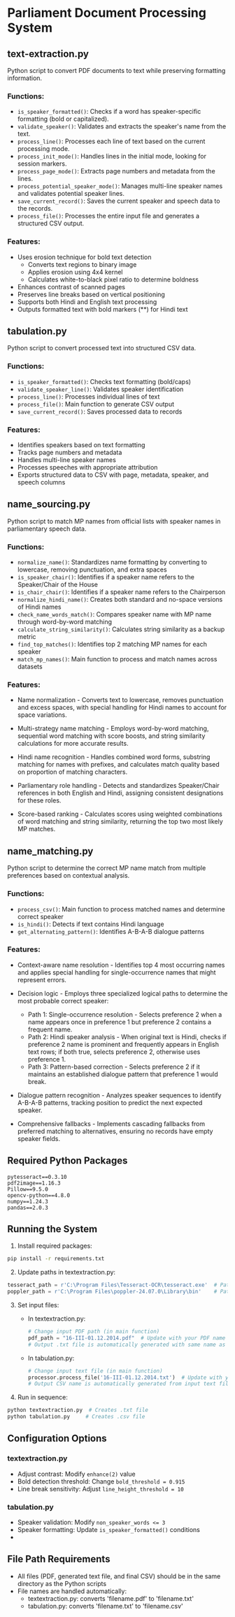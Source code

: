 # Parliament Document Processing System 

## text-extraction.py
Python script to convert PDF documents to text while preserving formatting information.

### Functions:
- `is_speaker_formatted()`: Checks if a word has speaker-specific formatting (bold or capitalized).
- `validate_speaker()`: Validates and extracts the speaker's name from the text.
- `process_line()`: Processes each line of text based on the current processing mode.
- `process_init_mode()`: Handles lines in the initial mode, looking for session markers.
- `process_page_mode()`: Extracts page numbers and metadata from the lines.
- `process_potential_speaker_mode()`: Manages multi-line speaker names and validates potential speaker lines.
- `save_current_record()`: Saves the current speaker and speech data to the records.
- `process_file()`: Processes the entire input file and generates a structured CSV output.


### Features:
- Uses erosion technique for bold text detection
  - Converts text regions to binary image
  - Applies erosion using 4x4 kernel
  - Calculates white-to-black pixel ratio to determine boldness
- Enhances contrast of scanned pages
- Preserves line breaks based on vertical positioning
- Supports both Hindi and English text processing
- Outputs formatted text with bold markers (**) for Hindi text

## tabulation.py
Python script to convert processed text into structured CSV data.

### Functions:
- `is_speaker_formatted()`: Checks text formatting (bold/caps)
- `validate_speaker_line()`: Validates speaker identification
- `process_line()`: Processes individual lines of text
- `process_file()`: Main function to generate CSV output
- `save_current_record()`: Saves processed data to records

### Features:
- Identifies speakers based on text formatting
- Tracks page numbers and metadata
- Handles multi-line speaker names
- Processes speeches with appropriate attribution
- Exports structured data to CSV with page, metadata, speaker, and speech columns

## name_sourcing.py 

Python script to match MP names from official lists with speaker names in parliamentary speech data.

### Functions:
* `normalize_name()`: Standardizes name formatting by converting to lowercase, removing punctuation, and extra spaces
* `is_speaker_chair()`: Identifies if a speaker name refers to the Speaker/Chair of the House
* `is_chair_chair()`: Identifies if a speaker name refers to the Chairperson
* `normalize_hindi_name()`: Creates both standard and no-space versions of Hindi names
* `check_name_words_match()`: Compares speaker name with MP name through word-by-word matching
* `calculate_string_similarity()`: Calculates string similarity as a backup metric
* `find_top_matches()`: Identifies top 2 matching MP names for each speaker
* `match_mp_names()`: Main function to process and match names across datasets

### Features:
* Name normalization - Converts text to lowercase, removes punctuation and excess spaces, with special handling for Hindi names to account for space variations.

* Multi-strategy name matching - Employs word-by-word matching, sequential word matching with score boosts, and string similarity calculations for more accurate results.

* Hindi name recognition - Handles combined word forms, substring matching for names with prefixes, and calculates match quality based on proportion of matching characters.

* Parliamentary role handling - Detects and standardizes Speaker/Chair references in both English and Hindi, assigning consistent designations for these roles.

* Score-based ranking - Calculates scores using weighted combinations of word matching and string similarity, returning the top two most likely MP matches.

## name_matching.py 

Python script to determine the correct MP name match from multiple preferences based on contextual analysis.

### Functions:
* `process_csv()`: Main function to process matched names and determine correct speaker
* `is_hindi()`: Detects if text contains Hindi language
* `get_alternating_pattern()`: Identifies A-B-A-B dialogue patterns

### Features:
* Context-aware name resolution - Identifies top 4 most occurring names and applies special handling for single-occurrence names that might represent errors.

* Decision logic - Employs three specialized logical paths to determine the most probable correct speaker:
  * Path 1: Single-occurrence resolution - Selects preference 2 when a name appears once in preference 1 but preference 2 contains a frequent name.
  * Path 2: Hindi speaker analysis - When original text is Hindi, checks if preference 2 name is prominent and frequently appears in English text rows; if both true, selects preference 2, otherwise uses preference 1.
  * Path 3: Pattern-based correction - Selects preference 2 if it maintains an established dialogue pattern that preference 1 would break.

* Dialogue pattern recognition - Analyzes speaker sequences to identify A-B-A-B patterns, tracking position to predict the next expected speaker.

* Comprehensive fallbacks - Implements cascading fallbacks from preferred matching to alternatives, ensuring no records have empty speaker fields.

## Required Python Packages
```
pytesseract==0.3.10
pdf2image==1.16.3
Pillow==9.5.0
opencv-python==4.8.0
numpy==1.24.3
pandas==2.0.3
```


## Running the System

1. Install required packages:
```bash
pip install -r requirements.txt
```

2. Update paths in textextraction.py:
```python
tesseract_path = r'C:\Program Files\Tesseract-OCR\tesseract.exe'  # Path to Tesseract
poppler_path = r'C:\Program Files\poppler-24.07.0\Library\bin'    # Path to Poppler
```

3. Set input files:
   - In textextraction.py:
     ```python
     # Change input PDF path (in main function)
     pdf_path = "16-III-01.12.2014.pdf"  # Update with your PDF name
     # Output .txt file is automatically generated with same name as PDF
     ```
   
   - In tabulation.py:
     ```python
     # Change input text file (in main function)
     processor.process_file('16-III-01.12.2014.txt')  # Update with your text file name
     # Output CSV name is automatically generated from input text filename
     ```

4. Run in sequence:
```bash
python textextraction.py  # Creates .txt file
python tabulation.py     # Creates .csv file
```



## Configuration Options

### textextraction.py
- Adjust contrast: Modify `enhance(2)` value
- Bold detection threshold: Change `bold_threshold = 0.915`
- Line break sensitivity: Adjust `line_height_threshold = 10`

### tabulation.py
- Speaker validation: Modify `non_speaker_words <= 3`
- Speaker formatting: Update `is_speaker_formatted()` conditions
- 
## File Path Requirements
- All files (PDF, generated text file, and final CSV) should be in the same directory as the Python scripts
- File names are handled automatically:
  - textextraction.py: converts 'filename.pdf' to 'filename.txt'
  - tabulation.py: converts 'filename.txt' to 'filename.csv'
